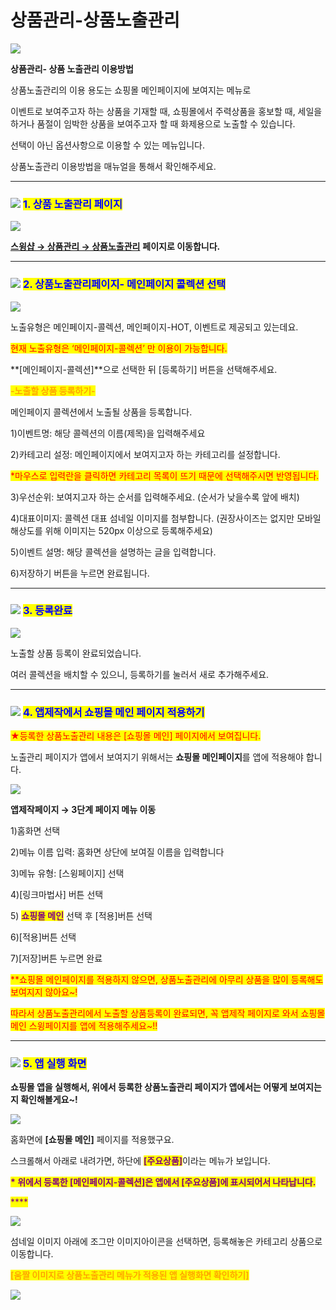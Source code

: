 # 상품관리-상품노출관리

![](https://wp.swing2app.co.kr/wp-content/uploads/2018/11/%EC%83%81%ED%92%88%EB%85%B8%EC%B6%9C%EA%B4%80%EB%A6%AC-%EC%A0%9C%EB%AA%A9.png)

**상품관리- 상품 노출관리 이용방법**

상품노출관리의 이용 용도는 쇼핑몰 메인페이지에 보여지는 메뉴로

이벤트로 보여주고자 하는 상품을 기재할 때, 쇼핑몰에서 주력상품을 홍보할 때, 세일을 하거나 품절이 임박한 상품을 보여주고자 할 때 화제용으로 노출할 수 있습니다.

선택이 아닌 옵션사항으로 이용할 수 있는 메뉴입니다.

상품노출관리 이용방법을 매뉴얼을 통해서 확인해주세요.

***

### <mark style="color:blue;"></mark>![](https://wp.swing2app.co.kr/wp-content/uploads/2020/04/%EB%8B%A8%EB%9D%BD1-1.png) <mark style="color:blue;">**1. 상품 노출관리 페이지**</mark>

![](https://wp.swing2app.co.kr/wp-content/uploads/2018/11/%EC%83%81%ED%92%88%EB%85%B8%EC%B6%9C%EA%B4%80%EB%A6%AC.png)

[**스윙샵 → 상품관리 → 상품노출관리**](http://www.swing2app.co.kr/view/store\_product\_expression) **페이지로 이동합니다.**

***

### <mark style="color:blue;"></mark>![](https://wp.swing2app.co.kr/wp-content/uploads/2020/04/%EB%8B%A8%EB%9D%BD1-1.png) <mark style="color:blue;">**2. 상품노출관리페이지- 메인페이지 콜렉션 선택**</mark>

![](https://wp.swing2app.co.kr/wp-content/uploads/2018/11/%EC%83%81%ED%92%88%EB%85%B8%EC%B6%9C%EA%B4%80%EB%A6%AC2-1.png)

노출유형은 메인페이지-콜렉션, 메인페이지-HOT, 이벤트로 제공되고 있는데요.

<mark style="color:red;">현재 노출유형은 ‘메인페이지-콜렉션’ 만 이용이 가능합니다.</mark>&#x20;

**\[메인페이지-콜렉션]**으로 선택한 뒤 \[등록하기] 버튼을 선택해주세요.



<mark style="color:orange;">**-노출할 상품 등록하기-**</mark>

메인페이지 콜렉션에서 노출될 상품을 등록합니다.

1\)이벤트명: 해당 콜렉션의 이름(제목)을 입력해주세요

2\)카테고리 설정: 메인페이지에서 보여지고자 하는 카테고리를 설정합니다.

<mark style="color:red;">\*마우스로 입력란을 클릭하면 카테고리 목록이 뜨기 때문에 선택해주시면 반영됩니다.</mark>

3\)우선순위: 보여지고자 하는 순서를 입력해주세요. (순서가 낮을수록 앞에 배치)

4\)대표이미지: 콜렉션 대표 섬네일 이미지를 첨부합니다. (권장사이즈는 없지만 모바일 해상도를 위해 이미지는 520px 이상으로 등록해주세요)&#x20;

5\)이벤트 설명: 해당 콜렉션을 설명하는 글을 입력합니다.

6\)저장하기 버튼을 누르면 완료됩니다.

***

### <mark style="color:blue;"></mark>![](https://wp.swing2app.co.kr/wp-content/uploads/2020/04/%EB%8B%A8%EB%9D%BD1-1.png) <mark style="color:blue;">**3. 등록완료**</mark>

![](https://wp.swing2app.co.kr/wp-content/uploads/2018/11/%EC%83%81%ED%92%88%EB%85%B8%EC%B6%9C%EA%B4%80%EB%A6%AC3-1.png)

노출할 상품 등록이 완료되었습니다.

여러 콜렉션을 배치할 수 있으니, 등록하기를 눌러서 새로 추가해주세요.

***

### <mark style="color:blue;"></mark>![](https://wp.swing2app.co.kr/wp-content/uploads/2020/04/%EB%8B%A8%EB%9D%BD1-1.png)  <mark style="color:blue;">**4. 앱제작에서 쇼핑몰 메인 페이지 적용하기**</mark>

<mark style="color:red;">★등록한 상품노출관리 내용은 \[쇼핑몰 메인] 페이지에서 보여집니다.</mark>&#x20;

노출관리 페이지가 앱에서 보여지기 위해서는 **쇼핑몰 메인페이지**를 앱에 적용해야 합니다.

![](https://wp.swing2app.co.kr/wp-content/uploads/2019/04/%EC%8A%A4%EC%9C%99%EC%83%B5%EB%A9%94%EC%9D%B81.png)

**앱제작페이지 → 3단계 페이지 메뉴 이동**

1\)홈화면 선택

2\)메뉴 이름 입력: 홈화면 상단에 보여질 이름을 입력합니다

3\)메뉴 유형: \[스윙페이지] 선택

4\)\[링크마법사] 버튼 선택

5\) <mark style="color:purple;">**쇼핑몰 메인**</mark> 선택 후 \[적용]버튼 선택

6\)\[적용]버튼 선택

7\)\[저장]버튼 누르면 완료

<mark style="color:red;">\*\*쇼핑몰 메인페이지를 적용하지 않으면, 상품노출관리에 아무리 상품을 많이 등록해도 보여지지 않아요\~!</mark>

<mark style="color:red;">따라서 상품노출관리에서 노출할 상품등록이 완료되면, 꼭 앱제작 페이지로 와서 쇼핑몰 메인 스윙페이지를 앱에 적용해주세요\~!!</mark>

***

### <mark style="color:blue;"></mark>![](https://wp.swing2app.co.kr/wp-content/uploads/2020/04/%EB%8B%A8%EB%9D%BD1-1.png)  <mark style="color:blue;">**5. 앱 실행 화면**</mark>

**쇼핑몰 앱을 실행해서, 위에서 등록한 상품노출관리 페이지가 앱에서는 어떻게 보여지는지 확인해볼게요\~!**

![](https://wp.swing2app.co.kr/wp-content/uploads/2018/11/%EB%A9%94%EC%9D%B8%EC%BB%AC%EB%A0%89%EC%85%98.png)

홈화면에 **\[쇼핑몰 메인]** 페이지를 적용했구요.

스크롤해서 아래로 내려가면, 하단에 <mark style="color:purple;">**\[주요상품]**</mark>이라는 메뉴가 보입니다.

<mark style="color:purple;">**\* 위에서 등록한 \[메인페이지-콜렉션]은 앱에서 \[주요상품]에 표시되어서 나타납니다.**</mark>

<mark style="color:purple;">****</mark>

![](https://wp.swing2app.co.kr/wp-content/uploads/2018/11/%EB%A9%94%EC%9D%B8%EC%BB%AC%EB%A0%89%EC%85%982.png)

섬네일 이미지 아래에 조그만 이미지아이콘을 선택하면, 등록해놓은 카테고리 상품으로 이동합니다.



<mark style="color:orange;">**\[움짤 이미지로 상품노출관리 메뉴가 적용된 앱 실행화면 확인하기]**</mark>

![](https://wp.swing2app.co.kr/wp-content/uploads/2018/11/%EB%85%B9%ED%99%94\_2021\_02\_15\_15\_12\_42\_710.gif)
